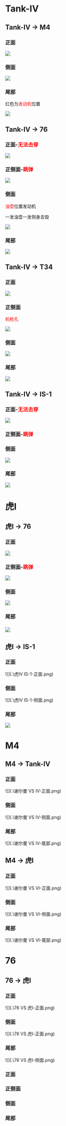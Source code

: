 # Tank-IV

## Tank-IV -> M4

### 正面

![](.\谢尔曼-正面.png)

### 侧面

![](.\谢尔曼-侧部.png)

### 尾部

红色为<font color="red">发动机</font>位置

![](.\谢尔曼-尾部.png)

## Tank-IV -> 76

### 正面-<font color="red">无法击穿</font>

![](.\76-正面.png)

### 正侧面-<font color="red">跳弹</font>

![](.\76-正侧面.png)

### 侧面

<font color="red">油壶</font>位置发动机

一发油壶一发侧身击毁

![](.\76-侧面.png)

### 尾部

![](.\谢尔曼-尾部.png)

## Tank-IV -> T34

### 正面

![](.\T34-正面.png)

### 正侧面

<font color="red">机枪孔</font>

![](.\T34-正侧面.png)

### 侧面

![](.\T34-侧面.png)

### 尾部

![](.\T34-尾部.png)

## Tank-IV -> IS-1

### 正面-<font color="red">无法击穿</font>

![](.\IS1-正面.png)

### 正侧面-<font color="red">跳弹</font>

### 侧面

![](.\IS-1-侧面.png)

### 尾部

![](.\IS-1-尾部.png)

# 虎Ⅰ

## 虎Ⅰ -> 76

### 正面

![](.\虎Ⅰ-正面.png)

### 正侧面-<font color="red">跳弹</font>

![](.\虎Ⅰ-正侧面.png)

### 侧面

![](.\虎Ⅰ-侧面.png)

### 尾部

### ![](.\虎Ⅰ-尾部.png)

## 虎Ⅰ -> IS-1

### 正面

![](.\虎ⅠV IS-1-正面.png)

### 侧面

![](.\虎ⅠV IS-1-侧面.png)

### 尾部

![](.\虎Ⅰ-尾部.png)

# M4

## M4 -> Tank-IV

### 正面

![](.\谢尔曼 VS IV-正面.png)

### 侧面

![](.\谢尔曼 VS IV-侧面.png)

### 尾部

![](.\谢尔曼 VS IV-尾部.png)

## M4 -> 虎Ⅰ

### 正面

![](.\谢尔曼 VS VI-正面.png)

### 侧面

![](.\谢尔曼 VS VI-侧面.png)

### 尾部

![](.\谢尔曼 VS VI-尾部.png)

# 76

## 76 -> 虎Ⅰ

### 正面

![](.\76 VS 虎Ⅰ-正面.png)

### 侧面

![](.\76 VS 虎Ⅰ-正面.png)

### 尾部

![](.\76 VS 虎Ⅰ-侧面.png)



### 正面

### 正侧面

### 侧面

### 尾部